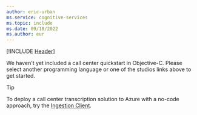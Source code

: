 ```yaml
---
author: eric-urban
ms.service: cognitive-services
ms.topic: include
ms.date: 09/18/2022
ms.author: eur
---
```


[!INCLUDE [Header](header.md)]

We haven't yet included a call center quickstart in Objective-C. Please select another programming language or one of the studios links above to get started. 

> [!TIP]
> To deploy a call center transcription solution to Azure with a no-code approach, try the [Ingestion Client](../../../ingestion-client.md).